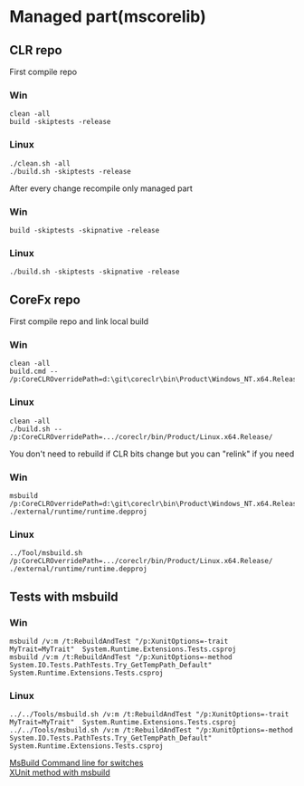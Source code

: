 # Managed part(mscorelib)

## CLR repo

First compile repo

### Win
```
clean -all
build -skiptests -release
```
### Linux
```
./clean.sh -all
./build.sh -skiptests -release
```


After every change recompile only managed part
### Win
```
build -skiptests -skipnative -release
```
### Linux
```
./build.sh -skiptests -skipnative -release
```

## CoreFx repo

First compile repo and link local build
### Win
```
clean -all
build.cmd -- /p:CoreCLROverridePath=d:\git\coreclr\bin\Product\Windows_NT.x64.Release\
```
### Linux
```
clean -all
./build.sh -- /p:CoreCLROverridePath=.../coreclr/bin/Product/Linux.x64.Release/
```
You don't need to rebuild if CLR bits change but you can "relink" if you need
### Win
```
msbuild /p:CoreCLROverridePath=d:\git\coreclr\bin\Product\Windows_NT.x64.Release\ ./external/runtime/runtime.depproj
```
### Linux
```
../Tool/msbuild.sh /p:CoreCLROverridePath=.../coreclr/bin/Product/Linux.x64.Release/ ./external/runtime/runtime.depproj
```

## Tests with msbuild
### Win
```
msbuild /v:m /t:RebuildAndTest "/p:XunitOptions=-trait MyTrait=MyTrait"  System.Runtime.Extensions.Tests.csproj
msbuild /v:m /t:RebuildAndTest "/p:XunitOptions=-method System.IO.Tests.PathTests.Try_GetTempPath_Default"  System.Runtime.Extensions.Tests.csproj
```
### Linux
```
../../Tools/msbuild.sh /v:m /t:RebuildAndTest "/p:XunitOptions=-trait MyTrait=MyTrait"  System.Runtime.Extensions.Tests.csproj
../../Tools/msbuild.sh /v:m /t:RebuildAndTest "/p:XunitOptions=-method System.IO.Tests.PathTests.Try_GetTempPath_Default"  System.Runtime.Extensions.Tests.csproj
```

[MsBuild Command line for switches](https://msdn.microsoft.com/en-us/library/ms164311.aspx)  
[XUnit method with msbuild](https://github.com/dotnet/buildtools/blob/master/Documentation/test-targets-usage.md#run-a-single-xunit-method)
